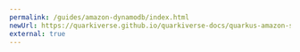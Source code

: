 ```yaml
---
permalink: /guides/amazon-dynamodb/index.html
newUrl: https://quarkiverse.github.io/quarkiverse-docs/quarkus-amazon-services/dev/amazon-dynamodb.html
external: true
---
```

